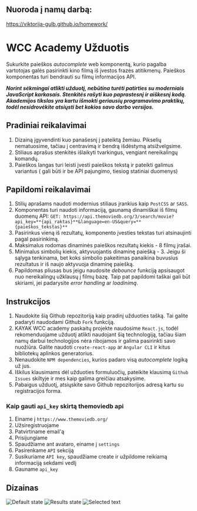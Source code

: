 ## Nuoroda į namų darbą: 
   https://viktorija-gulb.github.io/homework/

# WCC Academy Užduotis

Sukurkite paieškos _autocomplete_ web komponentą, kurio pagalba vartotojas galės pasirinkti kino filmą iš įvestos frazės atitikmenų. Paieškos komponentas turi bendrauti su filmų informacijos API.

**_Norint sėkmingai atlikti užduotį, nebūtina turėti patirties su moderniais JavaScript karkasais. Stenkitės rašyti kuo paprastesnį ir aiškesnį kodą. Akademijos tikslas yra kartu išmokti geriausių programavimo praktikų, todėl nesidrovėkite atsiųsti bet kokios savo darbo versijos._**


## Pradiniai reikalavimai
1. Dizainą įgyvendinti kuo panašesnį į pateiktą žemiau. Pikselių nematuosime, tačiau į centravimą ir bendrą išdėstymą atsižvelgsime. 
2. Stiliaus aprašus stenkitės išlaikyti tvarkingus, vengiant nereikalingų komandų. 
3. Paieškos langas turi leisti įvesti paieškos tekstą ir pateikti galimus variantus ( gali būti ir be API pajungimo, tiesiog statiniai duomenys)


## Papildomi reikalavimai
1. Stilių aprašams naudoti modernius stiliaus įrankius kaip `PostCSS` ar `SASS`.
2. Komponentas turi naudoti informaciją, gaunamą dinamiškai iš filmų duomenų API:
   `GET: https://api.themoviedb.org/3/search/movie?api_key=**{api_raktas}**&language=en-US&query=**{paieškos_tekstas}**`
3. Pasirinkus vieną iš rezultatų, komponento įvesties tekstas turi atsinaujinti pagal pasirinkimą.
4. Maksimalus rodomas dinaminės paieškos rezultatų kiekis - 8 filmų įrašai.
5. Minimalus simbolių kiekis, aktyvuojantis dinaminę paiešką - 3. Jeigu ši sąlyga tenkinama, bet koks simbolio pakeitimas panaikina buvusius rezultatus ir iš naujo aktyvuoja dinaminę paiešką.
6. Papildomas pliusas bus jeigu naudosite _debounce_ funkciją apsisaugot nuo nereikalingų užklausų į filmų bazę. Taip pat papildomi taškai gali būt skiriami, jei padarysite _error handling_ ar _loadinimą_.


## Instrukcijos
1. Naudokite šią Github repozitoriją kaip pradinį užduoties tašką. Tai galite padaryti naudodami Github `Fork` funkciją.
2. KAYAK WCC academy paskaitų projekte naudosime `React.js`, todėl rekomenduojame užduotį atlikti naudojant šią technologiją, tačiau šiam namų darbui technologijos nėra ribojamos ir galima pasirinkti savo nuožiūra. Galite naudoti `create-react-app` ar `Angular CLI` ir kitus bibliotekų aplinkos generatorius.
3. Nenaudokite `NPM dependencies`, kurios padaro visą _autocomplete_ logiką už jus.
4. Iškilus klausimams dėl užduoties formuluočių, pateikite klausimą `Github Issues` skiltyje ir mes kaip galima greičiau atsakysime.
5. Pabaigus užduotį, atsiųskite savo Github repozitorijos adresą kartu su registracijos forma.

### Kaip gauti `api_key` skirtą themoviedb api
1. Einame į `https://www.themoviedb.org/`
2. Užsiregistruojame
3. Patvirtiname email'ą
4. Prisijungiame
5. Spaudžiame ant avataro, einame į `settings`
6. Pasirenkame `API` sekciją
7. Susikuriame `API key`, spaudžiame create ir užpildome reikiamą informaciją sekdami vedlį
8. Gauname `api_key`



## Dizainas

![Default state](images/default_state.png?raw=true "Default state")
![Results state](images/results_state.png?raw=true "Results state")
![Selected text](images/selected_state.png?raw=true "Selected state")
